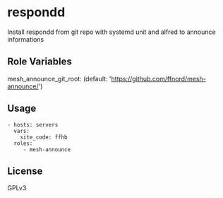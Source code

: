 respondd
=========================

Install respondd from git repo with systemd unit and alfred to announce informations


Role Variables
-------------------------

   mesh_announce_git_root: (default: 'https://github.com/ffnord/mesh-announce/')


Usage
-------------------------

    - hosts: servers
      vars:
        site_code: ffhb
      roles:
         - mesh-announce

License
-------------------------

GPLv3

